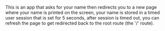 This is an app that asks for your name then redirects you to a new page where your name is printed on the screen,
your name is stored in a timed user session that is set for 5 seconds,
after session is timed out, you can refresh the page to get redirected back to the root route (the '/' route).
